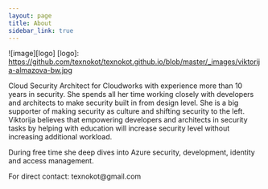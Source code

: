 ```yaml
---
layout: page
title: About
sidebar_link: true
---
```

![image][logo]
[logo]: https://github.com/texnokot/texnokot.github.io/blob/master/_images/viktorija-almazova-bw.jpg

<p class="message">
 Cloud Security Architect for Cloudworks with experience more than 10 years in security. She spends all her time working closely with developers and architects to make security built in from design level. She is a big supporter of making security as culture and shifting security to the left. Viktorija believes that empowering developers and architects in security tasks by helping with education will increase security level without increasing additional workload.
</p>
<p class="message">
During free time she deep dives into Azure security, development, identity and access management.
</p>
<p class="message">
For direct contact: texnokot@gmail.com
</p>

